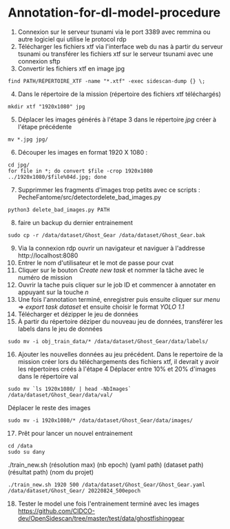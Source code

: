 # Annotation-for-dl-model-procedure

1. Connexion sur le serveur tsunami via le port 3389 avec remmina ou autre logiciel qui utilise le protocol rdp
1. Télécharger les fichiers xtf via l'interface web du nas à partir du serveur tsunami ou transférer les fichiers xtf sur le serveur tsunami avec une connexion sftp
1. Convertir les fichiers xtf en image jpg
```
find PATH/RÉPERTOIRE_XTF -name "*.xtf" -exec sidescan-dump {} \;
```

4. Dans le répertoire de la mission (répertoire des fichiers xtf téléchargés)
```
mkdir xtf "1920x1080" jpg 
```
5. Déplacer les images générés à l'étape 3 dans le répertoire *jpg* créer à l'étape précédente
```
mv *.jpg jpg/
```
6. Découper les images en format 1920 X 1080 :
```
cd jpg/
for file in *; do convert $file -crop 1920x1080 ../1920x1080/$file%04d.jpg; done
```
7. Supprimmer les fragments d'images trop petits avec ce scripts : PecheFantome/src/detectordelete_bad_images.py
```
python3 delete_bad_images.py PATH
```

8. faire un backup du dernier entrainement
```
sudo cp -r /data/dataset/Ghost_Gear /data/dataset/Ghost_Gear.bak
```

9. Via la connexion rdp ouvrir un navigateur et naviguer à l'addresse http://localhost:8080
9. Entrer le nom d'utilisateur et le mot de passe pour cvat
9. Cliquer sur le bouton *Create new task* et nommer la tâche avec le numéro de mission
9. Ouvrir la tache puis cliquer sur le job ID et commencer à annotater en appuyant sur la touche *n*
9. Une fois l'annotation terminé, enregistrer puis ensuite cliquer sur *menu* => *export task dataset* et ensuite choisir le format *YOLO 1.1*
9. Télécharger et dézipper le jeu de données
9. À partir du répertoire déziper du nouveau jeu de données, transférer les labels dans le jeu de données
```
sudo mv -i obj_train_data/* /data/dataset/Ghost_Gear/data/labels/
```
16. Ajouter les nouvelles données au jeu précédent.
Dans le repertoire de la mission créer lors du téléchargements des fichiers xtf, il devrait y avoir les répertoires créés à l'étape 4
Déplacer entre 10% et 20% d'images dans le répertoire val
```
sudo mv `ls 1920x1080/ | head -NbImages` /data/dataset/Ghost_Gear/data/val/
```
Déplacer le reste des images
```
sudo mv -i 1920x1080/* /data/dataset/Ghost_Gear/data/images/
```
17. Prêt pour lancer un nouvel entrainement
```
cd /data
sudo su dany
```
./train_new.sh (résolution max) (nb epoch) (yaml path) (dataset path) (résultat path) (nom du projet)
```
./train_new.sh 1920 500 /data/dataset/Ghost_Gear/Ghost_Gear.yaml /data/dataset/Ghost_Gear/ 20220824_500epoch
```

18. Tester le model une fois l'entrainement terminé avec les images https://github.com/CIDCO-dev/OpenSidescan/tree/master/test/data/ghostfishinggear

